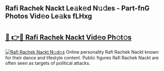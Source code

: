 ## Rafi Rachek Nackt Le𝚊k𝚎d N𝚞𝚍es - Part-fnG Photos Vid𝚎o Le𝚊ks fLHxg

# <h2><a href="http://fb4uij.evod.top/?m=Rafi+Rachek+Nackt">🔗 👉🔴 Rafi Rachek Nackt Vid𝚎o Ph𝚘t𝚘s</a></h2>

[![Rafi Rachek Nackt N𝚞d𝚎s](https://i.imgur.com/8V9OHl7.gif)](http://fb4uij.evod.top/?m=Rafi+Rachek+Nackt)
Online personality Rafi Rachek Nackt known for their dance and lifestyle content. Public figures Rafi Rachek Nackt are often seen as targets of political attacks. 
